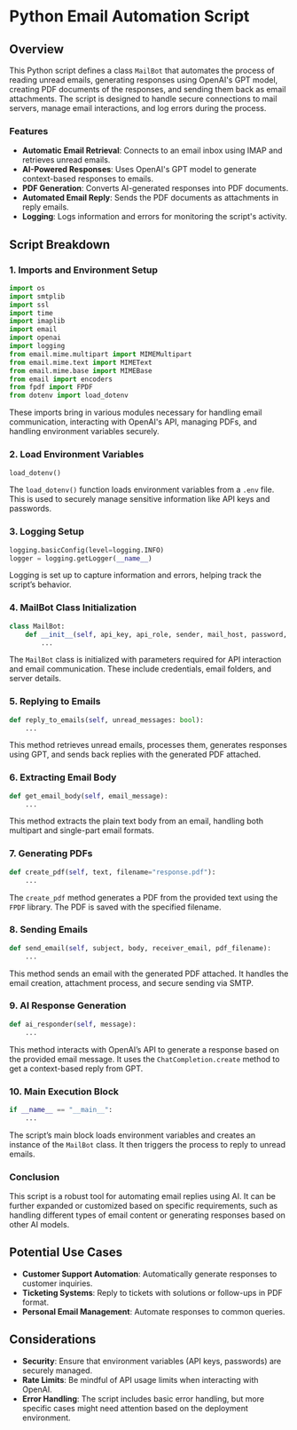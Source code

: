 
# Python Email Automation Script

## Overview
This Python script defines a class `MailBot` that automates the process of reading unread emails, generating responses using OpenAI's GPT model, creating PDF documents of the responses, and sending them back as email attachments. The script is designed to handle secure connections to mail servers, manage email interactions, and log errors during the process.

### Features
- **Automatic Email Retrieval**: Connects to an email inbox using IMAP and retrieves unread emails.
- **AI-Powered Responses**: Uses OpenAI's GPT model to generate context-based responses to emails.
- **PDF Generation**: Converts AI-generated responses into PDF documents.
- **Automated Email Reply**: Sends the PDF documents as attachments in reply emails.
- **Logging**: Logs information and errors for monitoring the script's activity.

## Script Breakdown

### 1. **Imports and Environment Setup**
```python
import os
import smtplib
import ssl
import time
import imaplib
import email
import openai
import logging
from email.mime.multipart import MIMEMultipart
from email.mime.text import MIMEText
from email.mime.base import MIMEBase
from email import encoders
from fpdf import FPDF
from dotenv import load_dotenv
```
These imports bring in various modules necessary for handling email communication, interacting with OpenAI's API, managing PDFs, and handling environment variables securely.

### 2. **Load Environment Variables**
```python
load_dotenv()
```
The `load_dotenv()` function loads environment variables from a `.env` file. This is used to securely manage sensitive information like API keys and passwords.

### 3. **Logging Setup**
```python
logging.basicConfig(level=logging.INFO)
logger = logging.getLogger(__name__)
```
Logging is set up to capture information and errors, helping track the script’s behavior.

### 4. **MailBot Class Initialization**
```python
class MailBot:
    def __init__(self, api_key, api_role, sender, mail_host, password, sender_email, sent_folder, inbox_folder, IMAP_SSL, SMTP_SSL):
        ...
```
The `MailBot` class is initialized with parameters required for API interaction and email communication. These include credentials, email folders, and server details.

### 5. **Replying to Emails**
```python
def reply_to_emails(self, unread_messages: bool):
    ...
```
This method retrieves unread emails, processes them, generates responses using GPT, and sends back replies with the generated PDF attached.

### 6. **Extracting Email Body**
```python
def get_email_body(self, email_message):
    ...
```
This method extracts the plain text body from an email, handling both multipart and single-part email formats.

### 7. **Generating PDFs**
```python
def create_pdf(self, text, filename="response.pdf"):
    ...
```
The `create_pdf` method generates a PDF from the provided text using the `FPDF` library. The PDF is saved with the specified filename.

### 8. **Sending Emails**
```python
def send_email(self, subject, body, receiver_email, pdf_filename):
    ...
```
This method sends an email with the generated PDF attached. It handles the email creation, attachment process, and secure sending via SMTP.

### 9. **AI Response Generation**
```python
def ai_responder(self, message):
    ...
```
This method interacts with OpenAI’s API to generate a response based on the provided email message. It uses the `ChatCompletion.create` method to get a context-based reply from GPT.

### 10. **Main Execution Block**
```python
if __name__ == "__main__":
    ...
```
The script’s main block loads environment variables and creates an instance of the `MailBot` class. It then triggers the process to reply to unread emails.

### Conclusion
This script is a robust tool for automating email replies using AI. It can be further expanded or customized based on specific requirements, such as handling different types of email content or generating responses based on other AI models.

## Potential Use Cases
- **Customer Support Automation**: Automatically generate responses to customer inquiries.
- **Ticketing Systems**: Reply to tickets with solutions or follow-ups in PDF format.
- **Personal Email Management**: Automate responses to common queries.

## Considerations
- **Security**: Ensure that environment variables (API keys, passwords) are securely managed.
- **Rate Limits**: Be mindful of API usage limits when interacting with OpenAI.
- **Error Handling**: The script includes basic error handling, but more specific cases might need attention based on the deployment environment.
